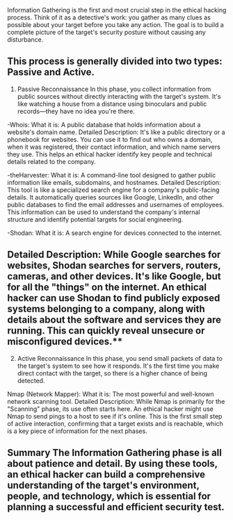 Information Gathering is the first and most crucial step in the ethical hacking process. Think of it as a detective's work: you gather as many clues as possible about your target before you take any action. The goal is to build a complete picture of the target's security posture without causing any disturbance.

This process is generally divided into two types: Passive and Active.
---
1. Passive Reconnaissance
In this phase, you collect information from public sources without directly interacting with the target's system. It's like watching a house from a distance using binoculars and public records—they have no idea you're there.

-Whois:
What it is: A public database that holds information about a website's domain name.
Detailed Description: It's like a public directory or a phonebook for websites. You can use it to find out who owns a domain, when it was registered, their contact information, and which name servers they use. This helps an ethical hacker identify key people and technical details related to the company.

-theHarvester:
What it is: A command-line tool designed to gather public information like emails, subdomains, and hostnames.
Detailed Description: This tool is like a specialized search engine for a company's public-facing details. It automatically queries sources like Google, LinkedIn, and other public databases to find the email addresses and usernames of employees. This information can be used to understand the company's internal structure and identify potential targets for social engineering.

-Shodan:
What it is: A search engine for devices connected to the internet.

Detailed Description: While Google searches for websites, Shodan searches for servers, routers, cameras, and other devices. It's like Google, but for all the "things" on the internet. An ethical hacker can use Shodan to find publicly exposed systems belonging to a company, along with details about the software and services they are running. This can quickly reveal unsecure or misconfigured devices.**
---
2. Active Reconnaissance
In this phase, you send small packets of data to the target's system to see how it responds. It's the first time you make direct contact with the target, so there is a higher chance of being detected.

Nmap (Network Mapper):
What it is: The most powerful and well-known network scanning tool.
Detailed Description: While Nmap is primarily for the "Scanning" phase, its use often starts here. An ethical hacker might use Nmap to send pings to a host to see if it's online. This is the first small step of active interaction, confirming that a target exists and is reachable, which is a key piece of information for the next phases.

Summary
The Information Gathering phase is all about patience and detail. By using these tools, an ethical hacker can build a comprehensive understanding of the target's environment, people, and technology, which is essential for planning a successful and efficient security test.
---
